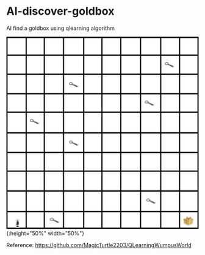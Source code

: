 # AI-discover-goldbox

AI find a goldbox using qlearning algorithm


![test image size](https://github.com/kalimuthu-selvaraj/AI-discover-goldbox/blob/main/images/discoveredgoldbox.gif){:height="50%" width="50%"}


Reference: https://github.com/MagicTurtle2203/QLearningWumpusWorld
